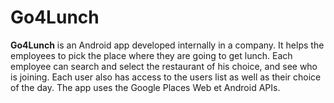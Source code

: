 # Go4Lunch
**Go4Lunch** is an Android app developed internally in a company. 
It helps the employees to pick the place where they are going to get lunch. 
Each employee can search and select the restaurant of his choice, and see who is joining. 
Each user also has access to the users list as well as their choice of the day. 
The app uses the Google Places Web et Android APIs.
